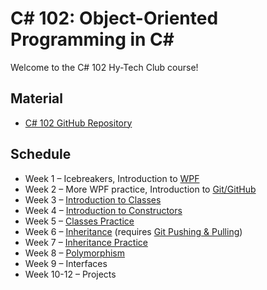 # C# 102: Object-Oriented Programming in C#
Welcome to the C# 102 Hy-Tech Club course!

## Material
- [C# 102 GitHub Repository](https://github.com/hylandtechoutreach/htc-cs-102)

## Schedule
- Week 1 – Icebreakers, Introduction to [WPF](WPF/)
- Week 2 – More WPF practice, Introduction to [Git/GitHub](Git/)
- Week 3 – [Introduction to Classes](ClassesIntroduction/)
- Week 4 – [Introduction to Constructors](Constructors/)
- Week 5 – [Classes Practice](ClassesPractice/)
- Week 6 – [Inheritance](Inheritance/) (requires [Git Pushing & Pulling](Git/PushingAndPulling/))
- Week 7 – [Inheritance Practice](InheritancePractice/)
- Week 8 – [Polymorphism](Polymorphism/)
- Week 9 – Interfaces
- Week 10-12 – Projects